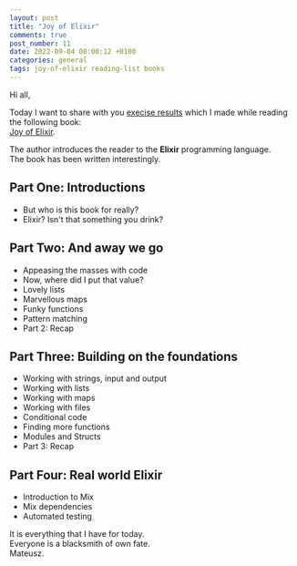 ```yaml
---
layout: post
title: "Joy of Elixir"
comments: true
post_number: 11
date: 2022-09-04 00:00:12 +0100
categories: general
tags: joy-of-elixir reading-list books
---
```


Hi all,

Today I want to share with you <a href="https://github.com/mateusz-piotrowski/joy-of-elixir">execise results</a> which I made while reading the following book:  
<a href="https://joyofelixir.com/">Joy of Elixir</a>.

The author introduces the reader to the <strong>Elixir</strong> programming language.  
The book has been written interestingly.

## Part One: Introductions

- But who is this book for really?
- Elixir? Isn't that something you drink?

## Part Two: And away we go

- Appeasing the masses with code
- Now, where did I put that value?
- Lovely lists
- Marvellous maps
- Funky functions
- Pattern matching
- Part 2: Recap

## Part Three: Building on the foundations

- Working with strings, input and output
- Working with lists
- Working with maps
- Working with files
- Conditional code
- Finding more functions
- Modules and Structs
- Part 3: Recap

## Part Four: Real world Elixir

- Introduction to Mix
- Mix dependencies
- Automated testing

It is everything that I have for today.  
Everyone is a blacksmith of own fate.  
Mateusz.
